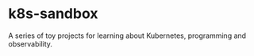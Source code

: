 # k8s-sandbox

A series of toy projects for learning about Kubernetes, programming and observability.
